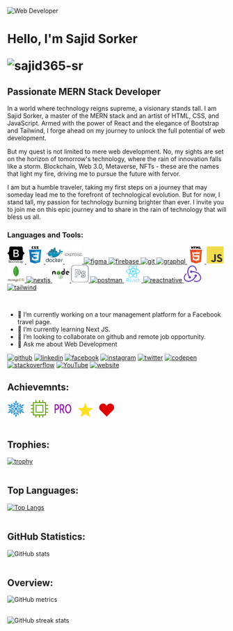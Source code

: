 ![Web Developer](https://drive.google.com/file/d/1hP2-WYNXvQeiY6Fogplwn6P99I6ISdoU/view?usp=drive_link)
# Hello, I'm Sajid Sorker <p align="left"> <img src="https://komarev.com/ghpvc/?username=sajid365-sr&label=Profile%20views&color=0e75b6&style=flat" alt="sajid365-sr" /> </p>
## Passionate MERN Stack Developer 


In a world where technology reigns supreme, a visionary stands tall. I am Sajid Sorker, a master of the MERN stack and an artist of HTML, CSS, and JavaScript. Armed with the power of React and the elegance of Bootstrap and Tailwind, I forge ahead on my journey to unlock the full potential of web development.

But my quest is not limited to mere web development. No, my sights are set on the horizon of tomorrow's technology, where the rain of innovation falls like a storm. Blockchain, Web 3.0, Metaverse, NFTs - these are the names that light my fire, driving me to pursue the future with fervor.

I am but a humble traveler, taking my first steps on a journey that may someday lead me to the forefront of technological evolution. But for now, I stand tall, my passion for technology burning brighter than ever. I invite you to join me on this epic journey and to share in the rain of technology that will bless us all.
<br />


<h3 align="left">Languages and Tools:</h3>
<p align="left"> <a href="https://getbootstrap.com" target="_blank" rel="noreferrer"> <img src="https://raw.githubusercontent.com/devicons/devicon/master/icons/bootstrap/bootstrap-plain-wordmark.svg" alt="bootstrap" width="40" height="40"/> </a> <a href="https://www.w3schools.com/css/" target="_blank" rel="noreferrer"> <img src="https://raw.githubusercontent.com/devicons/devicon/master/icons/css3/css3-original-wordmark.svg" alt="css3" width="40" height="40"/> </a> <a href="https://www.docker.com/" target="_blank" rel="noreferrer"> <img src="https://raw.githubusercontent.com/devicons/devicon/master/icons/docker/docker-original-wordmark.svg" alt="docker" width="40" height="40"/> </a> <a href="https://expressjs.com" target="_blank" rel="noreferrer"> <img src="https://raw.githubusercontent.com/devicons/devicon/master/icons/express/express-original-wordmark.svg" alt="express" width="40" height="40"/> </a> <a href="https://www.figma.com/" target="_blank" rel="noreferrer"> <img src="https://www.vectorlogo.zone/logos/figma/figma-icon.svg" alt="figma" width="40" height="40"/> </a> <a href="https://firebase.google.com/" target="_blank" rel="noreferrer"> <img src="https://www.vectorlogo.zone/logos/firebase/firebase-icon.svg" alt="firebase" width="40" height="40"/> </a> <a href="https://git-scm.com/" target="_blank" rel="noreferrer"> <img src="https://www.vectorlogo.zone/logos/git-scm/git-scm-icon.svg" alt="git" width="40" height="40"/> </a> <a href="https://graphql.org" target="_blank" rel="noreferrer"> <img src="https://www.vectorlogo.zone/logos/graphql/graphql-icon.svg" alt="graphql" width="40" height="40"/> </a> <a href="https://www.w3.org/html/" target="_blank" rel="noreferrer"> <img src="https://raw.githubusercontent.com/devicons/devicon/master/icons/html5/html5-original-wordmark.svg" alt="html5" width="40" height="40"/> </a> <a href="https://developer.mozilla.org/en-US/docs/Web/JavaScript" target="_blank" rel="noreferrer"> <img src="https://raw.githubusercontent.com/devicons/devicon/master/icons/javascript/javascript-original.svg" alt="javascript" width="40" height="40"/> </a> <a href="https://www.mongodb.com/" target="_blank" rel="noreferrer"> <img src="https://raw.githubusercontent.com/devicons/devicon/master/icons/mongodb/mongodb-original-wordmark.svg" alt="mongodb" width="40" height="40"/> </a> <a href="https://nextjs.org/" target="_blank" rel="noreferrer"> <img src="https://cdn.worldvectorlogo.com/logos/nextjs-2.svg" alt="nextjs" width="40" height="40"/> </a> <a href="https://nodejs.org" target="_blank" rel="noreferrer"> <img src="https://raw.githubusercontent.com/devicons/devicon/master/icons/nodejs/nodejs-original-wordmark.svg" alt="nodejs" width="40" height="40"/> </a> <a href="https://www.photoshop.com/en" target="_blank" rel="noreferrer"> <img src="https://raw.githubusercontent.com/devicons/devicon/master/icons/photoshop/photoshop-line.svg" alt="photoshop" width="40" height="40"/> </a> <a href="https://postman.com" target="_blank" rel="noreferrer"> <img src="https://www.vectorlogo.zone/logos/getpostman/getpostman-icon.svg" alt="postman" width="40" height="40"/> </a> <a href="https://reactjs.org/" target="_blank" rel="noreferrer"> <img src="https://raw.githubusercontent.com/devicons/devicon/master/icons/react/react-original-wordmark.svg" alt="react" width="40" height="40"/> </a> <a href="https://reactnative.dev/" target="_blank" rel="noreferrer"> <img src="https://reactnative.dev/img/header_logo.svg" alt="reactnative" width="40" height="40"/> </a> <a href="https://redux.js.org" target="_blank" rel="noreferrer"> <img src="https://raw.githubusercontent.com/devicons/devicon/master/icons/redux/redux-original.svg" alt="redux" width="40" height="40"/> </a> <a href="https://tailwindcss.com/" target="_blank" rel="noreferrer"> <img src="https://www.vectorlogo.zone/logos/tailwindcss/tailwindcss-icon.svg" alt="tailwind" width="40" height="40"/> </a> </p>

<br />


- 🔭 I’m currently working on a tour management platform for a Facebook travel page. 
- 🌱 I’m currently learning Next JS. 
- 👯 I’m looking to collaborate on github and remote job opportunity. 
- 💬 Ask me about Web Development 

[<img src='https://cdn.jsdelivr.net/npm/simple-icons@3.0.1/icons/github.svg' alt='github' height='40'>](https://github.com/sajid365-sr)  [<img src='https://cdn.jsdelivr.net/npm/simple-icons@3.0.1/icons/linkedin.svg' alt='linkedin' height='40'>](https://www.linkedin.com/in/sajid365-sr/)  [<img src='https://cdn.jsdelivr.net/npm/simple-icons@3.0.1/icons/facebook.svg' alt='facebook' height='40'>](https://www.facebook.com/sajidsorker)  [<img src='https://cdn.jsdelivr.net/npm/simple-icons@3.0.1/icons/instagram.svg' alt='instagram' height='40'>](https://www.instagram.com/sajid365_sr/)  [<img src='https://cdn.jsdelivr.net/npm/simple-icons@3.0.1/icons/twitter.svg' alt='twitter' height='40'>](https://twitter.com/sajid365_sr)  [<img src='https://cdn.jsdelivr.net/npm/simple-icons@3.0.1/icons/codepen.svg' alt='codepen' height='40'>](https://codepen.io/Sajid-Sorker)  [<img src='https://cdn.jsdelivr.net/npm/simple-icons@3.0.1/icons/stackoverflow.svg' alt='stackoverflow' height='40'>](https://stackoverflow.com/users/20034263/sajid-sorker)  [<img src='https://cdn.jsdelivr.net/npm/simple-icons@3.0.1/icons/youtube.svg' alt='YouTube' height='40'>](https://www.youtube.com/channel/UCo9XC1dtH70QgNcumAmVPDA)  [<img src='https://cdn.jsdelivr.net/npm/simple-icons@3.0.1/icons/icloud.svg' alt='website' height='40'>](https://sajidsorker.com/)  


## Achievemnts:
<a href='https://archiveprogram.github.com/'><img src='https://raw.githubusercontent.com/acervenky/animated-github-badges/master/assets/acbadge.gif' width='40' height='40'></a> <a href='https://docs.github.com/en/developers'><img src='https://raw.githubusercontent.com/acervenky/animated-github-badges/master/assets/devbadge.gif' width='40' height='40'></a> <a href='https://github.com/pricing'><img src='https://raw.githubusercontent.com/acervenky/animated-github-badges/master/assets/pro.gif' width='40' height='40'></a> <a href='https://stars.github.com/'><img src='https://raw.githubusercontent.com/acervenky/animated-github-badges/master/assets/starbadge.gif' width='35' height='35'></a> <a href='https://docs.github.com/en/github/supporting-the-open-source-community-with-github-sponsors'><img src='https://raw.githubusercontent.com/acervenky/animated-github-badges/master/assets/sponsorbadge.gif' width='35' height='35'></a> 
<br /> <br />

## Trophies:
[![trophy](https://github-profile-trophy.vercel.app/?username=sajid365-sr&column=4&margin-w=15&margin-h=15&theme=tokyonight)](https://github.com/ryo-ma/github-profile-trophy) 
<br /><br />

## Top Languages:
[![Top Langs](https://github-readme-stats.vercel.app/api/top-langs/?username=sajid365-sr)](https://github.com/anuraghazra/github-readme-stats)
<br /><br />


## GitHub Statistics:
![GitHub stats](https://github-readme-stats.vercel.app/api?username=sajid365-sr&show_icons=true&count_private=true&theme=tokyonight)  
<br />

## Overview:
![GitHub metrics](https://metrics.lecoq.io/sajid365-sr)  
<br />


![GitHub streak stats](https://streak-stats.demolab.com/?user=sajid365-sr)  



